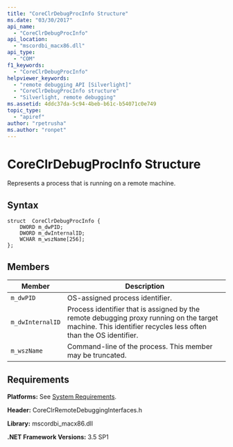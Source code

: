 ```yaml
---
title: "CoreClrDebugProcInfo Structure"
ms.date: "03/30/2017"
api_name: 
  - "CoreClrDebugProcInfo"
api_location: 
  - "mscordbi_macx86.dll"
api_type: 
  - "COM"
f1_keywords: 
  - "CoreClrDebugProcInfo"
helpviewer_keywords: 
  - "remote debugging API [Silverlight]"
  - "CoreClrDebugProcInfo structure"
  - "Silverlight, remote debugging"
ms.assetid: 4ddc37da-5c94-4beb-b61c-b54071c0e749
topic_type: 
  - "apiref"
author: "rpetrusha"
ms.author: "ronpet"
---
```

# CoreClrDebugProcInfo Structure
Represents a process that is running on a remote machine.  

## Syntax  

```  
struct  CoreClrDebugProcInfo {  
    DWORD m_dwPID;  
    DWORD m_dwInternalID;  
    WCHAR m_wszName[256];  
};  
```  

## Members  


|Member|Description|  
|------------|-----------------|  
|`m_dwPID`|OS-assigned process identifier.|  
|`m_dwInternalID`|Process identifier that is assigned by the remote debugging proxy running on the target machine. This identifier recycles less often than the OS identifier.|  
|`m_wszName`|Command-line of the process. This member may be truncated.|  

## Requirements  
 **Platforms:** See [System Requirements](../../../../docs/framework/get-started/system-requirements.md).  

 **Header:** CoreClrRemoteDebuggingInterfaces.h  

 **Library:** mscordbi_macx86.dll  

 **.NET Framework Versions:** 3.5 SP1

